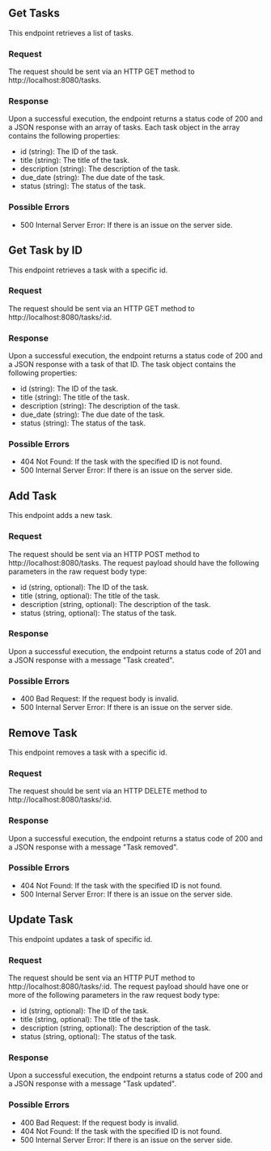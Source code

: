 ## Get Tasks
This endpoint retrieves a list of tasks.

### Request
The request should be sent via an HTTP GET method to http://localhost:8080/tasks.

### Response
Upon a successful execution, the endpoint returns a status code of 200 and a JSON response with an array of tasks. Each task object in the array contains the following properties:
  - id (string): The ID of the task.
  - title (string): The title of the task.
  - description (string): The description of the task.
  - due_date (string): The due date of the task.
  - status (string): The status of the task.

### Possible Errors
  - 500 Internal Server Error: If there is an issue on the server side.

## Get Task by ID
This endpoint retrieves a task with a specific id.

### Request 
The request should be sent via an HTTP GET method to http://localhost:8080/tasks/:id.

### Response 
Upon a successful execution, the endpoint returns a status code of 200 and a JSON response with a task of that ID.
The task object contains the following properties:
  - id (string): The ID of the task.
  - title (string): The title of the task.
  - description (string): The description of the task.
  - due_date (string): The due date of the task.
  - status (string): The status of the task.

### Possible Errors
  - 404 Not Found: If the task with the specified ID is not found.
  - 500 Internal Server Error: If there is an issue on the server side.

## Add Task
This endpoint adds a new task.

### Request
The request should be sent via an HTTP POST method to http://localhost:8080/tasks.
The request payload should have the following parameters in the raw request body type:
  - id (string, optional): The ID of the task.
  - title (string, optional): The title of the task.
  - description (string, optional): The description of the task.
  - status (string, optional): The status of the task.

### Response 
Upon a successful execution, the endpoint returns a status code of 201 and a JSON response with a message "Task created".

### Possible Errors
  - 400 Bad Request: If the request body is invalid.
  - 500 Internal Server Error: If there is an issue on the server side.

## Remove Task 
This endpoint removes a task with a specific id.

### Request 
The request should be sent via an HTTP DELETE method to http://localhost:8080/tasks/:id.

### Response 
Upon a successful execution, the endpoint returns a status code of 200 and a JSON response with a message "Task removed".

### Possible Errors
  - 404 Not Found: If the task with the specified ID is not found.
  - 500 Internal Server Error: If there is an issue on the server side.

## Update Task
This endpoint updates a task of specific id.

### Request 
The request should be sent via an HTTP PUT method to http://localhost:8080/tasks/:id.
The request payload should have one or more of the following parameters in the raw request body type:
  - id (string, optional): The ID of the task.
  - title (string, optional): The title of the task.
  - description (string, optional): The description of the task.
  - status (string, optional): The status of the task.

### Response 
Upon a successful execution, the endpoint returns a status code of 200 and a JSON response with a message "Task updated".

### Possible Errors
  - 400 Bad Request: If the request body is invalid.
  - 404 Not Found: If the task with the specified ID is not found.
  - 500 Internal Server Error: If there is an issue on the server side.